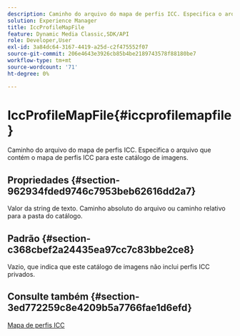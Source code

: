 ```yaml
---
description: Caminho do arquivo do mapa de perfis ICC. Especifica o arquivo que contém o mapa de perfis ICC para este catálogo de imagens.
solution: Experience Manager
title: IccProfileMapFile
feature: Dynamic Media Classic,SDK/API
role: Developer,User
exl-id: 3a84dc64-3167-4419-a25d-c2f475552f07
source-git-commit: 206e4643e3926cb85b4be2189743578f88180be7
workflow-type: tm+mt
source-wordcount: '71'
ht-degree: 0%

---
```


# IccProfileMapFile{#iccprofilemapfile}

Caminho do arquivo do mapa de perfis ICC. Especifica o arquivo que contém o mapa de perfis ICC para este catálogo de imagens.

## Propriedades {#section-962934fded9746c7953beb62616dd2a7}

Valor da string de texto. Caminho absoluto do arquivo ou caminho relativo para a pasta do catálogo.

## Padrão {#section-c368cbef2a24435ea97cc7c83bbe2ce8}

Vazio, que indica que este catálogo de imagens não inclui perfis ICC privados.

## Consulte também {#section-3ed772259c8e4209b5a7766fae1d6efd}

[Mapa de perfis ICC](../../../../../is-api/image-catalog/image-serving-api-ref/c-image-catalog-reference/c-icc-profile-map-reference/c-icc-profile-map-reference.md#concept-57b9148ce55249cd825cb7ee19ed057c)
